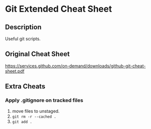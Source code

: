 # Git Extended Cheat Sheet
## Description
Useful git scripts.
## Original Cheat Sheet
https://services.github.com/on-demand/downloads/github-git-cheat-sheet.pdf
## Extra Cheats
### Apply .gitignore on tracked files
1. move files to unstaged.
2. `git rm -r --cached .`
3. `git add .`
